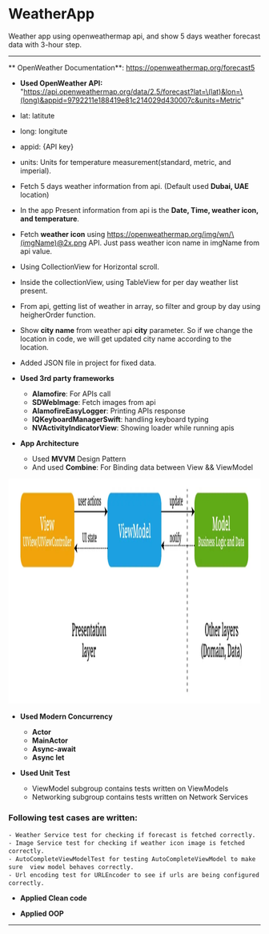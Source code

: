 
# WeatherApp
Weather app using openweathermap api, and show 5 days weather forecast data with 3-hour step.

----------------------
** OpenWeather Documentation**: https://openweathermap.org/forecast5 

- **Used OpenWeather API:** "https://api.openweathermap.org/data/2.5/forecast?lat=\(lat)&lon=\(long)&appid=9792211e188419e81c214029d430007c&units=Metric"

- lat: latitute
- long: longitute
- appid: {API key}
- units: Units for temperature measurement(standard, metric, and imperial).

- Fetch 5 days weather information from api. (Default used **Dubai, UAE** location)

- In the app Present information from api is the **Date, Time, weather icon, and temperature**.

- Fetch **weather icon** using https://openweathermap.org/img/wn/\(imgName)@2x.png API. Just pass weather icon name in imgName from api value.

- Using CollectionView for Horizontal scroll.

- Inside the collectionView, using TableView for per day weather list present.

- From api, getting list of weather in array, so filter and group by day using heigherOrder function.

- Show **city name** from weather api **city** parameter. So if we change the location in code, we will get updated city name according to the location.

- Added JSON file in project for fixed data.

- **Used 3rd party frameworks**
    - **Alamofire**: For APIs call
    - **SDWebImage**: Fetch images from api
    - **AlamofireEasyLogger**: Printing APIs response
    - **IQKeyboardManagerSwift**: handling keyboard typing 
    - **NVActivityIndicatorView**: Showing loader while running apis 

- **App Architecture**
    - Used **MVVM** Design Pattern
    - And used **Combine**: For Binding data between View && ViewModel
<p>
<img src="./1_vDKyLYW7dmErE00DeBTPxg.webp", height = 450/>
</p>

- **Used Modern Concurrency**
    - **Actor**
    - **MainActor**
    - **Async-await**
    - **Async let**

- **Used Unit Test**
    - ViewModel subgroup contains tests written on ViewModels
    - Networking subgroup contains tests written on Network Services

### Following test cases are written:
    - Weather Service test for checking if forecast is fetched correctly.
    - Image Service test for checking if weather icon image is fetched correctly.
    - AutoCompleteViewModelTest for testing AutoCompleteViewModel to make sure  view model behaves correctly.
    - Url encoding test for URLEncoder to see if urls are being configured  correctly.
- **Applied Clean code**

- **Applied OOP**
--------------------------------------------
